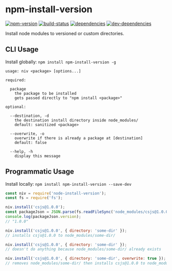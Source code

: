 # npm-install-version

[![npm-version][npm-version-badge]][npm-version-href]
[![build-status][build-status-badge]][build-status-href]
[![dependencies][dependencies-badge]][dependencies-href]
[![dev-dependencies][dev-dependencies-badge]][dev-dependencies-href]


Install node modules to versioned or custom directories.


## CLI Usage

Install globally: `npm install npm-install-version -g`

```usage
usage: niv <package> [options...]

required:
  
  package
    the package to be installed
    gets passed directly to "npm install <package>"

optional:
  
  --destination, -d
    the destination install directory inside node_modules/
    default: sanitized <package>
  
  --overwrite, -o
    overwrite if there is already a package at [destination]
    default: false
  
  --help, -h
    display this message
```


## Programmatic Usage

Install locally: `npm install npm-install-version --save-dev`

```javascript
const niv = require('node-install-version');
const fs = require('fs');

niv.install('csjs@1.0.0');
const packageJson = JSON.parse(fs.readFileSync('node_modules/csjs@1.0.0/package.json'));
console.log(packageJson.version);
// "1.0.0"

niv.install('csjs@1.0.0', { directory: 'some-dir' });
// installs csjs@1.0.0 to node_modules/some-dir/

niv.install('csjs@1.0.0', { directory: 'some-dir' });
// doesn't do anything because node_modules/some-dir/ already exists

niv.install('csjs@1.0.0', { directory: 'some-dir', overwrite: true });
// removes node_modules/some-dir/ then installs csjs@1.0.0 to node_modules/some-dir/
```


[npm-version-badge]: https://img.shields.io/npm/v/npm-install-version.svg?style=flat-square
[npm-version-href]: https://www.npmjs.com/package/npm-install-version

[build-status-badge]: https://img.shields.io/travis/scott113341/npm-install-version/master.svg?style=flat-square
[build-status-href]: https://travis-ci.org/scott113341/npm-install-version/branches

[dependencies-badge]: https://img.shields.io/david/scott113341/npm-install-version.svg?style=flat-square
[dependencies-href]: https://david-dm.org/scott113341/npm-install-version#info=dependencies

[dev-dependencies-badge]: https://img.shields.io/david/dev/scott113341/npm-install-version.svg?style=flat-square
[dev-dependencies-href]: https://david-dm.org/scott113341/npm-install-version#info=devDependencies
